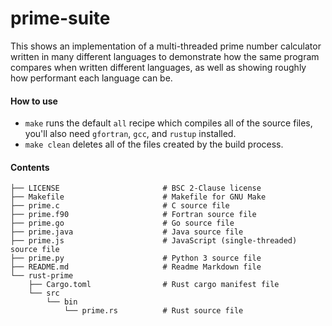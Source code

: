 # prime-suite
This shows an implementation of a multi-threaded prime number calculator written in many different languages to demonstrate how the same program compares when written different languages, as well as showing roughly how performant each language can be.

#### How to use
 - `make` runs the default `all` recipe which compiles all of the source files, you'll also need `gfortran`, `gcc`, and `rustup` installed.
 - `make clean` deletes all of the files created by the build process.
 
#### Contents
```
├── LICENSE                       # BSC 2-Clause license
├── Makefile                      # Makefile for GNU Make
├── prime.c                       # C source file
├── prime.f90                     # Fortran source file
├── prime.go                      # Go source file
├── prime.java                    # Java source file
├── prime.js                      # JavaScript (single-threaded) source file
├── prime.py                      # Python 3 source file
├── README.md                     # Readme Markdown file
└── rust-prime
    ├── Cargo.toml                # Rust cargo manifest file
    └── src
        └── bin
            └── prime.rs          # Rust source file
```
